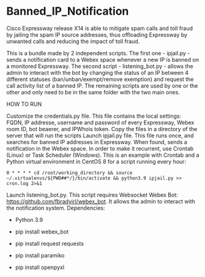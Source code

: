 # Banned_IP_Notification

Cisco Expressway release X14 is able to mitigate spam calls and toll fraud by jailing the spam IP source addresses, thus offloading Expressway by unwanted calls and reducing the impact of toll fraud. 

This is a bundle made by 2 independent scripts. The first one - ipjail.py - sends a notification card to a Webex space whenever a new IP is banned on a monitored Expressway. 
The second script - listening_bot.py - allows the admin to interact with the bot by changing the status of an IP between 4 different statuses (ban/unban/exempt/remove exemption) and request the call activity list of a banned IP.
The remaining scripts are used by one or the other and only need to be in the same folder with the two main ones.

HOW TO RUN

Customize the credentials.py file. This file contains the local settings: FQDN, IP addresse, username and password of every Expressway, Webex room ID, bot beaerer, and IPWhois token.
Copy the files in a directory of the server that will run the scripts
Launch ipjail.py file. This file runs once, and searches for banned IP addresses in Expressway. When found, sends a notification in the Webex space. In order to make it recurrent, use Crontab (Linux) or Task Scheduler (Windows). This is an example with Crontab and a Python virtual environment in CentOS 8 for a script running every hour: 

    0 * * * * cd /root/working_directory && source ~/.virtualenvs/${PWD##*/}/bin/activate && python3.9 ipjail.py >> cron.log 2>&1
    
Launch listening_bot.py. This script requires Websocket Webex Bot: https://github.com/fbradyirl/webex_bot. It allows the admin to interact with the notification system.
Dependencies:

- Python 3.9

- pip install webex_bot
- pip install request requests
- pip install paramiko
- pip install openpyxl
